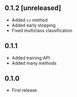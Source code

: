 ## 0.1.2 [unreleased]

- Added `cv` method
- Added early stopping
- Fixed multiclass classification

## 0.1.1

- Added training API
- Added many methods

## 0.1.0

- First release
